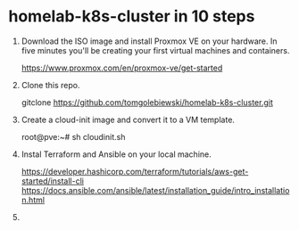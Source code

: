 # homelab-k8s-cluster in 10 steps

1. Download the ISO image and install Proxmox VE on your hardware. In five minutes you'll be creating your first virtual machines and containers.

   https://www.proxmox.com/en/proxmox-ve/get-started

2. Clone this repo.

   gitclone https://github.com/tomgolebiewski/homelab-k8s-cluster.git

3. Create a cloud-init image and convert it to a VM template.

   root@pve:~# sh cloudinit.sh

4. Instal Terraform and Ansible on your local machine.

   https://developer.hashicorp.com/terraform/tutorials/aws-get-started/install-cli
   https://docs.ansible.com/ansible/latest/installation_guide/intro_installation.html

5. 

